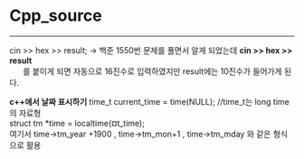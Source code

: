 # Cpp_source

---
cin >> hex >> result;
-> 백준 1550번 문제를 풀면서 알게 되었는데 <b>cin >> hex >> result</b> <br>
&nbsp; &nbsp; &nbsp; 를 붙이게 되면 자동으로 16진수로 입력하였지만 result에는 10진수가 들어가게 된다.

<p>
  <b>c++에서 날짜 표시하기</b>
  time_t current_time = time(NULL); //time_t는 long time의 자료형 <br>
   struct tm *time = localtime(&current_time); <br>
  여기서 time->tm_year +1900 , time->tm_mon+1 , time->tm_mday 와 같은 형식으로 활용
</p>
